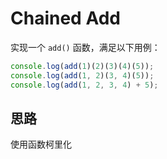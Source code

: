 # Chained Add

实现一个 `add()` 函数，满足以下用例：

```js
console.log(add(1)(2)(3)(4)(5));
console.log(add(1, 2)(3, 4)(5));
console.log(add(1, 2, 3, 4) + 5);
```

## 思路

使用函数柯里化
